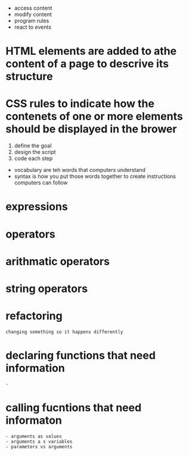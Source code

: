 - access content
- modify content
- program rules
- react to events

# HTML elements are added to athe content of a page to descrive its structure

# CSS rules to indicate how the contenets of one or more elements should be displayed in the brower

1. define the goal
2. design the script
3. code each step

- vocabulary are teh words that computers understand
- syntax is how you put those words together to create instructions computers can follow

# expressions
# operators
# arithmatic operators
# string operators

# refactoring
    changing something so it happens differently

# declaring functions that need information
    -
# calling fucntions that need informaton
    - arguments as values
    - arguments a s variables 
    - parameters vs arguments
    